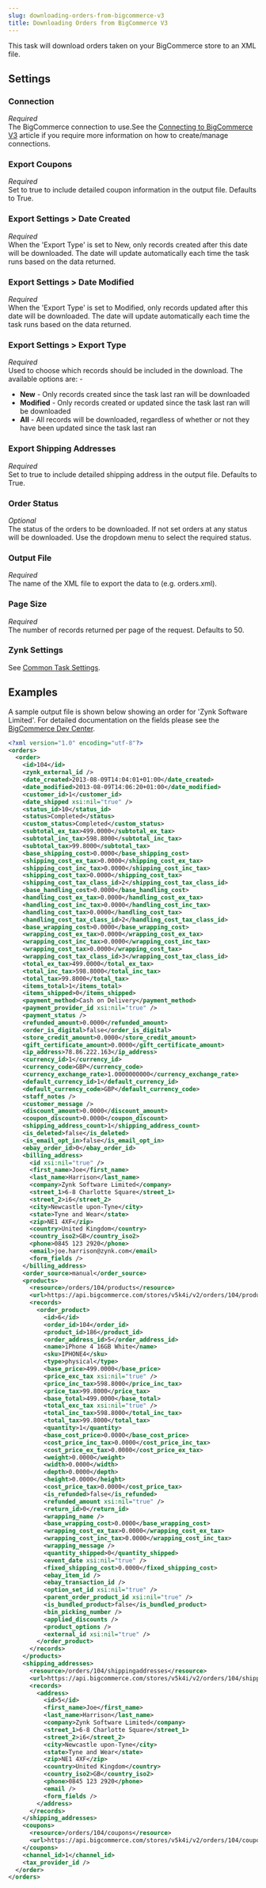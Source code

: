 ```yaml
---
slug: downloading-orders-from-bigcommerce-v3
title: Downloading Orders from BigCommerce V3
---
```

This task will download orders taken on your BigCommerce store to an XML file.

## Settings
### Connection
_Required_  
The BigCommerce connection to use.See the [Connecting to BigCommerce V3](connecting-to-bigcommerce-v3) article if you require more information on how to create/manage connections.

### Export Coupons
_Required_  
Set to true to include detailed coupon information in the output file.  Defaults to True.

### Export Settings > Date Created
_Required_  
When the 'Export Type' is set to New, only records created after this date will be downloaded.  The date will update automatically each time the task runs based on the data returned.

### Export Settings > Date Modified
_Required_  
When the 'Export Type' is set to Modified, only records updated after this date will be downloaded.  The date will update automatically each time the task runs based on the data returned.

### Export Settings > Export Type
_Required_  
Used to choose which records should be included in the download.  The available options are: -

 - **New** - Only records created since the task last ran will be downloaded
 - **Modified** - Only records created or updated since the task last ran will be downloaded
 - **All** - All records will be downloaded, regardless of whether or not they have been updated since the task last ran

### Export Shipping Addresses
_Required_  
Set to true to include detailed shipping address in the output file.  Defaults to True.

### Order Status
_Optional_  
The status of the orders to be downloaded. If not set orders at any status will be downloaded.  Use the dropdown menu to select the required status.

### Output File
_Required_  
The name of the XML file to export the data to (e.g. orders.xml).

### Page Size
_Required_  
The number of records returned per page of the request.  Defaults to 50.

### Zynk Settings
See [Common Task Settings](common-task-settings).

## Examples
A sample output file is shown below showing an order for 'Zynk Software Limited'.  For detailed documentation on the fields please see the [BigCommerce Dev Center](https://developer.bigcommerce.com/api-reference/orders/orders-api/models/order).

```xml
<?xml version="1.0" encoding="utf-8"?>
<orders>
  <order>
    <id>104</id>
    <zynk_external_id />
    <date_created>2013-08-09T14:04:01+01:00</date_created>
    <date_modified>2013-08-09T14:06:20+01:00</date_modified>
    <customer_id>1</customer_id>
    <date_shipped xsi:nil="true" />
    <status_id>10</status_id>
    <status>Completed</status>
    <custom_status>Completed</custom_status>
    <subtotal_ex_tax>499.0000</subtotal_ex_tax>
    <subtotal_inc_tax>598.8000</subtotal_inc_tax>
    <subtotal_tax>99.8000</subtotal_tax>
    <base_shipping_cost>0.0000</base_shipping_cost>
    <shipping_cost_ex_tax>0.0000</shipping_cost_ex_tax>
    <shipping_cost_inc_tax>0.0000</shipping_cost_inc_tax>
    <shipping_cost_tax>0.0000</shipping_cost_tax>
    <shipping_cost_tax_class_id>2</shipping_cost_tax_class_id>
    <base_handling_cost>0.0000</base_handling_cost>
    <handling_cost_ex_tax>0.0000</handling_cost_ex_tax>
    <handling_cost_inc_tax>0.0000</handling_cost_inc_tax>
    <handling_cost_tax>0.0000</handling_cost_tax>
    <handling_cost_tax_class_id>2</handling_cost_tax_class_id>
    <base_wrapping_cost>0.0000</base_wrapping_cost>
    <wrapping_cost_ex_tax>0.0000</wrapping_cost_ex_tax>
    <wrapping_cost_inc_tax>0.0000</wrapping_cost_inc_tax>
    <wrapping_cost_tax>0.0000</wrapping_cost_tax>
    <wrapping_cost_tax_class_id>3</wrapping_cost_tax_class_id>
    <total_ex_tax>499.0000</total_ex_tax>
    <total_inc_tax>598.8000</total_inc_tax>
    <total_tax>99.8000</total_tax>
    <items_total>1</items_total>
    <items_shipped>0</items_shipped>
    <payment_method>Cash on Delivery</payment_method>
    <payment_provider_id xsi:nil="true" />
    <payment_status />
    <refunded_amount>0.0000</refunded_amount>
    <order_is_digital>false</order_is_digital>
    <store_credit_amount>0.0000</store_credit_amount>
    <gift_certificate_amount>0.0000</gift_certificate_amount>
    <ip_address>78.86.222.163</ip_address>
    <currency_id>1</currency_id>
    <currency_code>GBP</currency_code>
    <currency_exchange_rate>1.0000000000</currency_exchange_rate>
    <default_currency_id>1</default_currency_id>
    <default_currency_code>GBP</default_currency_code>
    <staff_notes />
    <customer_message />
    <discount_amount>0.0000</discount_amount>
    <coupon_discount>0.0000</coupon_discount>
    <shipping_address_count>1</shipping_address_count>
    <is_deleted>false</is_deleted>
    <is_email_opt_in>false</is_email_opt_in>
    <ebay_order_id>0</ebay_order_id>
    <billing_address>
      <id xsi:nil="true" />
      <first_name>Joe</first_name>
      <last_name>Harrison</last_name>
      <company>Zynk Software Limited</company>
      <street_1>6-8 Charlotte Square</street_1>
      <street_2>i6</street_2>
      <city>Newcastle upon-Tyne</city>
      <state>Tyne and Wear</state>
      <zip>NE1 4XF</zip>
      <country>United Kingdom</country>
      <country_iso2>GB</country_iso2>
      <phone>0845 123 2920</phone>
      <email>joe.harrison@zynk.com</email>
      <form_fields />
    </billing_address>
    <order_source>manual</order_source>
    <products>
      <resource>/orders/104/products</resource>
      <url>https://api.bigcommerce.com/stores/v5k4i/v2/orders/104/products</url>
      <records>
        <order_product>
          <id>6</id>
          <order_id>104</order_id>
          <product_id>186</product_id>
          <order_address_id>5</order_address_id>
          <name>iPhone 4 16GB White</name>
          <sku>IPHONE4</sku>
          <type>physical</type>
          <base_price>499.0000</base_price>
          <price_exc_tax xsi:nil="true" />
          <price_inc_tax>598.8000</price_inc_tax>
          <price_tax>99.8000</price_tax>
          <base_total>499.0000</base_total>
          <total_exc_tax xsi:nil="true" />
          <total_inc_tax>598.8000</total_inc_tax>
          <total_tax>99.8000</total_tax>
          <quantity>1</quantity>
          <base_cost_price>0.0000</base_cost_price>
          <cost_price_inc_tax>0.0000</cost_price_inc_tax>
          <cost_price_ex_tax>0.0000</cost_price_ex_tax>
          <weight>0.0000</weight>
          <width>0.0000</width>
          <depth>0.0000</depth>
          <height>0.0000</height>
          <cost_price_tax>0.0000</cost_price_tax>
          <is_refunded>false</is_refunded>
          <refunded_amount xsi:nil="true" />
          <return_id>0</return_id>
          <wrapping_name />
          <base_wrapping_cost>0.0000</base_wrapping_cost>
          <wrapping_cost_ex_tax>0.0000</wrapping_cost_ex_tax>
          <wrapping_cost_inc_tax>0.0000</wrapping_cost_inc_tax>
          <wrapping_message />
          <quantity_shipped>0</quantity_shipped>
          <event_date xsi:nil="true" />
          <fixed_shipping_cost>0.0000</fixed_shipping_cost>
          <ebay_item_id />
          <ebay_transaction_id />
          <option_set_id xsi:nil="true" />
          <parent_order_product_id xsi:nil="true" />
          <is_bundled_product>false</is_bundled_product>
          <bin_picking_number />
          <applied_discounts />
          <product_options />
          <external_id xsi:nil="true" />
        </order_product>
      </records>
    </products>
    <shipping_addresses>
      <resource>/orders/104/shippingaddresses</resource>
      <url>https://api.bigcommerce.com/stores/v5k4i/v2/orders/104/shippingaddresses</url>
      <records>
        <address>
          <id>5</id>
          <first_name>Joe</first_name>
          <last_name>Harrison</last_name>
          <company>Zynk Software Limited</company>
          <street_1>6-8 Charlotte Square</street_1>
          <street_2>i6</street_2>
          <city>Newcastle upon-Tyne</city>
          <state>Tyne and Wear</state>
          <zip>NE1 4XF</zip>
          <country>United Kingdom</country>
          <country_iso2>GB</country_iso2>
          <phone>0845 123 2920</phone>
          <email />
          <form_fields />
        </address>
      </records>
    </shipping_addresses>
    <coupons>
      <resource>/orders/104/coupons</resource>
      <url>https://api.bigcommerce.com/stores/v5k4i/v2/orders/104/coupons</url>
    </coupons>
    <channel_id>1</channel_id>
    <tax_provider_id />
  </order>
</orders>
```